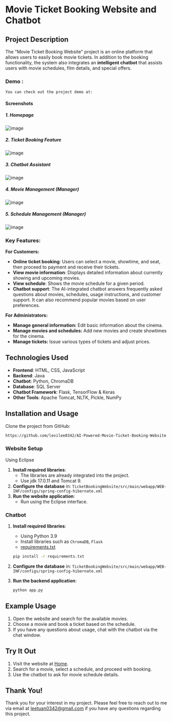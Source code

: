 # Movie Ticket Booking Website and Chatbot

## Project Description

The "Movie Ticket Booking Website" project is an online platform that allows users to easily book movie tickets. In addition to the booking functionality, the system also integrates an **intelligent chatbot** that assists users with movie schedules, film details, and special offers.

### **Demo** : 
    You can check out the project demo at:
#### **Screenshots**

##### 1. Homepage
![image](https://github.com/user-attachments/assets/0a88b697-958f-4849-b83a-0e50be4c6ec8)

##### 2. Ticket Booking Feature
![image](https://github.com/user-attachments/assets/f4bcfcc8-f2f1-468d-a2a2-2b7ff98b9bb5)

##### 3. Chatbot Assistant 
![image](https://github.com/user-attachments/assets/e49ac3f7-5e5e-4776-b7f8-5c8d48d5cbe8)

##### 4. Movie Management (Manager)
![image](https://github.com/user-attachments/assets/c9099e97-166a-4a88-8f51-24c31a088638)

##### 5. Schedule Management (Manager)
![image](https://github.com/user-attachments/assets/63b1d2b0-62a6-43c8-b0a8-11a8a67c80ae)

### Key Features:

**For Customers:**

- **Online ticket booking**: Users can select a movie, showtime, and seat, then proceed to payment and receive their tickets.
- **View movie information**: Displays detailed information about currently showing and upcoming movies.
- **View schedule**: Shows the movie schedule for a given period.
- **Chatbot support**: The AI-integrated chatbot answers frequently asked questions about movies, schedules, usage instructions, and customer support. It can also recommend popular movies based on user preferences.

**For Administrators:**

- **Manage general information:** Edit basic information about the cinema.
- **Manage movies and schedules:** Add new movies and create showtimes for the cinema.
- **Manage tickets:** Issue various types of tickets and adjust prices.

## Technologies Used

- **Frontend**: HTML, CSS, JavaScript
- **Backend**: Java
- **Chatbot**: Python, ChromaDB
- **Database**: SQL Server
- **Chatbot Framework**: Flask, TensorFlow & Keras
- **Other Tools**: Apache Tomcat, NLTK, Pickle, NumPy

## Installation and Usage

Clone the project from GitHub:

```bash
https://github.com/levilee0342/AI-Powered-Movie-Ticket-Booking-Website
```
### Website Setup

Using Eclipse

1. **Install required libraries**:
    - The libraries are already integrated into the project.
    - Use jdk 17.0.11 and Tomcat 9.
2. **Configure the database** in: `TicketBookingWebsite/src/main/webapp/WEB-INF/configs/spring-config-hibernate.xml`
3. **Run the website application**:
    - Run using the Eclipse interface.

### Chatbot

1. **Install required libraries**:
    - Using Python 3.9 
    - Install libraries such as `ChromaDB`, `Flask`
    - [requirements.txt](https://github.com/user-attachments/files/18357355/requirements.txt)
    ```bash
    pip install -r requirements.txt
    ```

3. **Configure the database** in:
    `TicketBookingWebsite/src/main/webapp/WEB-INF/configs/spring-config-hibernate.xml`

4. **Run the backend application**:

    ```bash
    python app.py
    ```

## Example Usage

1. Open the website and search for the available movies.
2. Choose a movie and book a ticket based on the schedule.
3. If you have any questions about usage, chat with the chatbot via the chat window.

## Try It Out

1. Visit the website at [Home](http://localhost:9999/DoAnWebCinema/).
2. Search for a movie, select a schedule, and proceed with booking.
3. Use the chatbot to ask for movie schedule details.

## Thank You!

Thank you for your interest in my project. Please feel free to reach out to me via email at [leetuan0342@gmail.com](mailto:leetuan0342@gmail.com) if you have any questions regarding this project.
